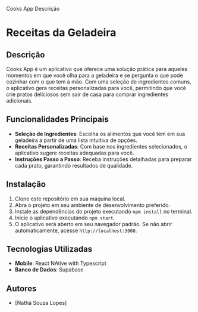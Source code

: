 Cooks App
Descrição

# Receitas da Geladeira

## Descrição

Cooks App é um aplicativo que oferece uma solução prática para aqueles momentos em que você olha para a geladeira e se pergunta o que pode cozinhar com o que tem à mão. Com uma seleção de ingredientes comuns, o aplicativo gera receitas personalizadas para você, permitindo que você crie pratos deliciosos sem sair de casa para comprar ingredientes adicionais.

## Funcionalidades Principais

- **Seleção de Ingredientes**: Escolha os alimentos que você tem em sua geladeira a partir de uma lista intuitiva de opções.
- **Receitas Personalizadas**: Com base nos ingredientes selecionados, o aplicativo sugere receitas adequadas para você.
- **Instruções Passo a Passo**: Receba instruções detalhadas para preparar cada prato, garantindo resultados de qualidade.

## Instalação

1. Clone este repositório em sua máquina local.
2. Abra o projeto em seu ambiente de desenvolvimento preferido.
3. Instale as dependências do projeto executando `npm install` no terminal.
4. Inicie o aplicativo executando `npm start`.
5. O aplicativo será aberto em seu navegador padrão. Se não abrir automaticamente, acesse `http://localhost:3000`.

## Tecnologias Utilizadas

- **Mobile**: React NAtive with Typescript
- **Banco de Dados**: Supabase

## Autores

- [Nathã Souza Lopes]
